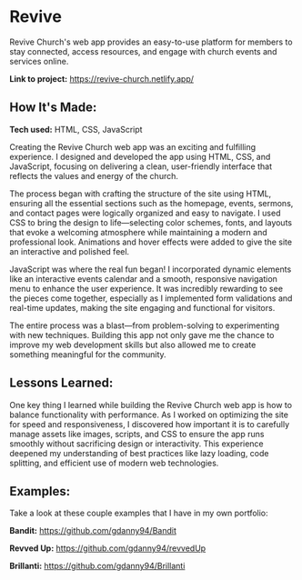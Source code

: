 # Revive

Revive Church's web app provides an easy-to-use platform for members to stay connected, access resources, and engage with church events and services online.

**Link to project:** https://revive-church.netlify.app/

## How It's Made:

**Tech used:** HTML, CSS, JavaScript

Creating the Revive Church web app was an exciting and fulfilling experience. I designed and developed the app using HTML, CSS, and JavaScript, focusing on delivering a clean, user-friendly interface that reflects the values and energy of the church.

The process began with crafting the structure of the site using HTML, ensuring all the essential sections such as the homepage, events, sermons, and contact pages were logically organized and easy to navigate. I used CSS to bring the design to life—selecting color schemes, fonts, and layouts that evoke a welcoming atmosphere while maintaining a modern and professional look. Animations and hover effects were added to give the site an interactive and polished feel.

JavaScript was where the real fun began! I incorporated dynamic elements like an interactive events calendar and a smooth, responsive navigation menu to enhance the user experience. It was incredibly rewarding to see the pieces come together, especially as I implemented form validations and real-time updates, making the site engaging and functional for visitors.

The entire process was a blast—from problem-solving to experimenting with new techniques. Building this app not only gave me the chance to improve my web development skills but also allowed me to create something meaningful for the community.

## Lessons Learned:

One key thing I learned while building the Revive Church web app is how to balance functionality with performance. As I worked on optimizing the site for speed and responsiveness, I discovered how important it is to carefully manage assets like images, scripts, and CSS to ensure the app runs smoothly without sacrificing design or interactivity. This experience deepened my understanding of best practices like lazy loading, code splitting, and efficient use of modern web technologies.

## Examples:

Take a look at these couple examples that I have in my own portfolio:

**Bandit:** https://github.com/gdanny94/Bandit

**Revved Up:** https://github.com/gdanny94/revvedUp

**Brillanti:** https://github.com/gdanny94/Brillanti
